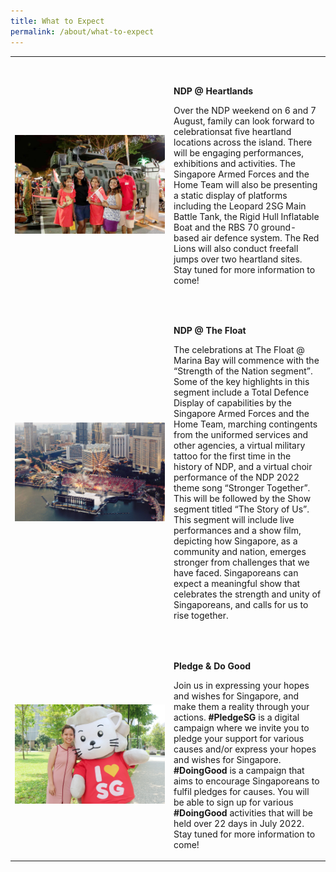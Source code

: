 ```yaml
---
title: What to Expect
permalink: /about/what-to-expect
---
```

<style>
   @media all and (max-width: 768px) {
   tr {
   width: 92vw !important;
   display: flex;
   flex-direction: column;
   align-items: center;
   }
   td {
   width: 87% !important;
   }
   td p {
   padding-right: 0px !important;
   padding-left: 0px !important;
   }
   }
</style>
<table>
   <tbody>
      <tr>
         <td style="width: 240px; padding-top:2rem;"><img src="/images/NDP22 Website Homepage Images 20May2022 11am2.jpg" alt="image"></td>
         <td style="padding-top: 2rem">
            <p> <b>NDP @ Heartlands</b></p>
            <p style="margin-top: 0px">Over the NDP weekend on 6 and 7 August, family can look forward to celebrationsat five heartland locations across the island. There will be engaging performances, exhibitions and activities. The Singapore Armed Forces and the Home Team will also be presenting a static display of platforms including the Leopard 2SG Main Battle Tank, the Rigid Hull Inflatable Boat and the RBS 70 ground-based air defence system. The Red Lions will also conduct freefall jumps over two heartland sites. Stay tuned for more information to come!</p>
         </td>
      </tr>
      <tr>
         <td style="width: 240px; padding-top:2rem;"><img src="/images/NDP22 Website 24May20222.jpg" alt="image"></td>
         <td  style="padding-top: 2rem">
            <p><b>NDP @ The Float</b></p>
            <p style="margin-top: 0px">The celebrations at The Float @ Marina Bay will commence with the “Strength of the Nation segment”. Some of the key highlights in this segment include a Total Defence Display of capabilities by the Singapore Armed Forces and the Home Team, marching contingents from the uniformed services and other agencies, a virtual military tattoo for the first time in the history of NDP, and a virtual choir performance of the NDP 2022 theme song “Stronger Together”. This will be followed by the Show segment <span class="red-ttextt">titled “The Story of Us”</span>. This segment will include live performances and a show film, depicting how Singapore, as a community and nation, emerges stronger from challenges that we have faced. Singaporeans can expect a meaningful  <span class="red-ttextt">show</span> that celebrates the strength and unity of Singaporeans, and calls for us to rise together.</p>
         </td>
      </tr>
      <tr>
         <td style="width: 240px; padding-top:2rem;"><img src="/images/NDP22 Website Homepage Images 20May2022 11am.jpg" alt="image"></td>
         <td  style="padding-top: 2rem">
            <p> <b>Pledge & Do Good            </b></p>
            <p style="margin-top: 0px">Join us in expressing your hopes and wishes for Singapore, and make them a reality through your actions. <strong>#PledgeSG</strong> is a digital campaign where we invite you to pledge your support for various causes and/or express your hopes and wishes for Singapore. <strong>#DoingGood</strong> is a campaign that aims to encourage Singaporeans to fulfil pledges for causes. You will be able to sign up for various <strong>#DoingGood</strong> activities that will be held over 22 days in July 2022. Stay tuned for more information to come!
            </p>
         </td>
      </tr>
   </tbody>
</table>